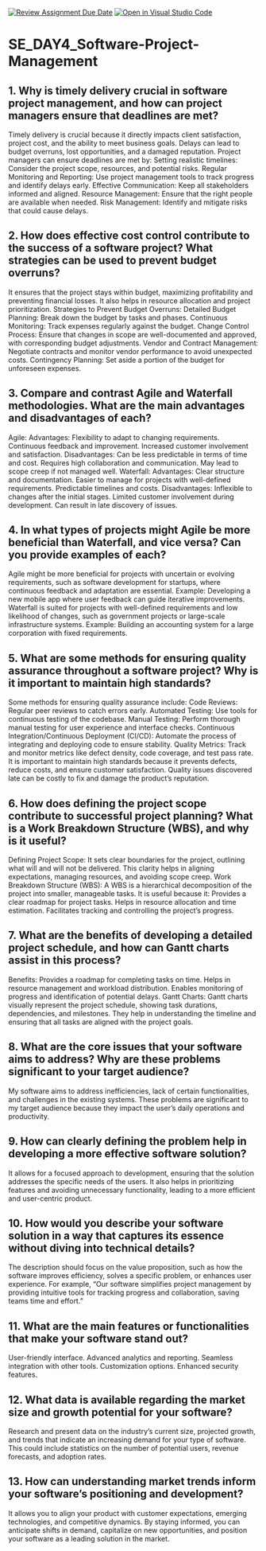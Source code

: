 [![Review Assignment Due Date](https://classroom.github.com/assets/deadline-readme-button-22041afd0340ce965d47ae6ef1cefeee28c7c493a6346c4f15d667ab976d596c.svg)](https://classroom.github.com/a/9pw6JKcu)
[![Open in Visual Studio Code](https://classroom.github.com/assets/open-in-vscode-2e0aaae1b6195c2367325f4f02e2d04e9abb55f0b24a779b69b11b9e10269abc.svg)](https://classroom.github.com/online_ide?assignment_repo_id=15678341&assignment_repo_type=AssignmentRepo)
# SE_DAY4_Software-Project-Management
## 1. Why is timely delivery crucial in software project management, and how can project managers ensure that deadlines are met?
Timely delivery is crucial because it directly impacts client satisfaction, project cost, and the ability to meet business goals. Delays can lead to budget overruns, lost opportunities, and a damaged reputation.
Project managers can ensure deadlines are met by:
Setting realistic timelines: Consider the project scope, resources, and potential risks.
Regular Monitoring and Reporting: Use project management tools to track progress and identify delays early.
Effective Communication: Keep all stakeholders informed and aligned.
Resource Management: Ensure that the right people are available when needed.
Risk Management: Identify and mitigate risks that could cause delays.
## 2. How does effective cost control contribute to the success of a software project? What strategies can be used to prevent budget overruns?
It ensures that the project stays within budget, maximizing profitability and preventing financial losses. It also helps in resource allocation and project prioritization.
Strategies to Prevent Budget Overruns:
Detailed Budget Planning: Break down the budget by tasks and phases.
Continuous Monitoring: Track expenses regularly against the budget.
Change Control Process: Ensure that changes in scope are well-documented and approved, with corresponding budget adjustments.
Vendor and Contract Management: Negotiate contracts and monitor vendor performance to avoid unexpected costs.
Contingency Planning: Set aside a portion of the budget for unforeseen expenses.
## 3. Compare and contrast Agile and Waterfall methodologies. What are the main advantages and disadvantages of each?
Agile:
Advantages:
Flexibility to adapt to changing requirements.
Continuous feedback and improvement.
Increased customer involvement and satisfaction.
Disadvantages:
Can be less predictable in terms of time and cost.
Requires high collaboration and communication.
May lead to scope creep if not managed well.
Waterfall:
Advantages:
Clear structure and documentation.
Easier to manage for projects with well-defined requirements.
Predictable timelines and costs.
Disadvantages:
Inflexible to changes after the initial stages.
Limited customer involvement during development.
Can result in late discovery of issues.
## 4. In what types of projects might Agile be more beneficial than Waterfall, and vice versa? Can you provide examples of each?
Agile might be more beneficial for projects with uncertain or evolving requirements, such as software development for startups, where continuous feedback and adaptation are essential.
Example: Developing a new mobile app where user feedback can guide iterative improvements.
Waterfall is suited for projects with well-defined requirements and low likelihood of changes, such as government projects or large-scale infrastructure systems.
Example: Building an accounting system for a large corporation with fixed requirements.
## 5. What are some methods for ensuring quality assurance throughout a software project? Why is it important to maintain high standards?
Some methods for ensuring quality assurance include:
Code Reviews: Regular peer reviews to catch errors early.
Automated Testing: Use tools for continuous testing of the codebase.
Manual Testing: Perform thorough manual testing for user experience and interface checks.
Continuous Integration/Continuous Deployment (CI/CD): Automate the process of integrating and deploying code to ensure stability.
Quality Metrics: Track and monitor metrics like defect density, code coverage, and test pass rate.
It is important to maintain high standards because it prevents defects, reduce costs, and ensure customer satisfaction. Quality issues discovered late can be costly to fix and damage the product’s reputation.
## 6. How does defining the project scope contribute to successful project planning? What is a Work Breakdown Structure (WBS), and why is it useful?
Defining Project Scope: It sets clear boundaries for the project, outlining what will and will not be delivered. This clarity helps in aligning expectations, managing resources, and avoiding scope creep.
Work Breakdown Structure (WBS): A WBS is a hierarchical decomposition of the project into smaller, manageable tasks. It is useful because it:
Provides a clear roadmap for project tasks.
Helps in resource allocation and time estimation.
Facilitates tracking and controlling the project’s progress.
## 7. What are the benefits of developing a detailed project schedule, and how can Gantt charts assist in this process?
Benefits:
Provides a roadmap for completing tasks on time.
Helps in resource management and workload distribution.
Enables monitoring of progress and identification of potential delays.
Gantt Charts: Gantt charts visually represent the project schedule, showing task durations, dependencies, and milestones. They help in understanding the timeline and ensuring that all tasks are aligned with the project goals.
## 8. What are the core issues that your software aims to address? Why are these problems significant to your target audience?
My software aims to address inefficiencies, lack of certain functionalities, and challenges in the existing systems. These problems are significant to my target audience because they impact the user’s daily operations and productivity.
## 9. How can clearly defining the problem help in developing a more effective software solution?
It allows for a focused approach to development, ensuring that the solution addresses the specific needs of the users. It also helps in prioritizing features and avoiding unnecessary functionality, leading to a more efficient and user-centric product.
## 10. How would you describe your software solution in a way that captures its essence without diving into technical details?
The description should focus on the value proposition, such as how the software improves efficiency, solves a specific problem, or enhances user experience. For example, “Our software simplifies project management by providing intuitive tools for tracking progress and collaboration, saving teams time and effort.”
## 11. What are the main features or functionalities that make your software stand out?
User-friendly interface.
Advanced analytics and reporting.
Seamless integration with other tools.
Customization options.
Enhanced security features.
## 12. What data is available regarding the market size and growth potential for your software?
Research and present data on the industry’s current size, projected growth, and trends that indicate an increasing demand for your type of software. This could include statistics on the number of potential users, revenue forecasts, and adoption rates.
## 13. How can understanding market trends inform your software’s positioning and development?
It allows you to align your product with customer expectations, emerging technologies, and competitive dynamics. By staying informed, you can anticipate shifts in demand, capitalize on new opportunities, and position your software as a leading solution in the market.

